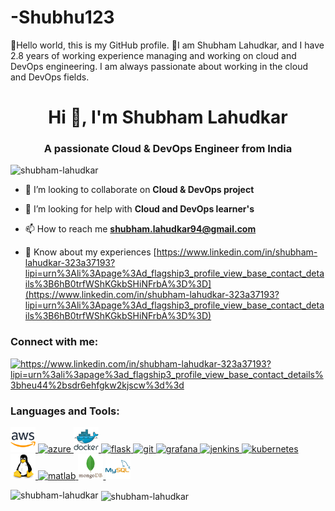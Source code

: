 # -Shubhu123
👋Hello world, this is my GitHub profile. 
🙏I am Shubham Lahudkar, and I have 2.8 years of working experience managing and working on cloud and DevOps engineering. 
I am always passionate about working in the cloud and DevOps fields.
<h1 align="center">Hi 👋, I'm Shubham Lahudkar</h1>
<h3 align="center">A passionate Cloud & DevOps Engineer from India</h3>

<p align="left"> <img src="https://komarev.com/ghpvc/?username=shubham-lahudkar&label=Profile%20views&color=0e75b6&style=flat" alt="shubham-lahudkar" /> </p>

- 👯 I’m looking to collaborate on **Cloud & DevOps project**

- 🤝 I’m looking for help with **Cloud and DevOps learner's**

- 📫 How to reach me **shubham.lahudkar94@gmail.com**

- 📄 Know about my experiences [https://www.linkedin.com/in/shubham-lahudkar-323a37193?lipi=urn%3Ali%3Apage%3Ad_flagship3_profile_view_base_contact_details%3B6hB0trfWShKGkbSHiNFrbA%3D%3D](https://www.linkedin.com/in/shubham-lahudkar-323a37193?lipi=urn%3Ali%3Apage%3Ad_flagship3_profile_view_base_contact_details%3B6hB0trfWShKGkbSHiNFrbA%3D%3D)

<h3 align="left">Connect with me:</h3>
<p align="left">
<a href="https://linkedin.com/in/https://www.linkedin.com/in/shubham-lahudkar-323a37193?lipi=urn%3ali%3apage%3ad_flagship3_profile_view_base_contact_details%3bheu44%2bsdr6ehfgkw2kjscw%3d%3d" target="blank"><img align="center" src="https://raw.githubusercontent.com/rahuldkjain/github-profile-readme-generator/master/src/images/icons/Social/linked-in-alt.svg" alt="https://www.linkedin.com/in/shubham-lahudkar-323a37193?lipi=urn%3ali%3apage%3ad_flagship3_profile_view_base_contact_details%3bheu44%2bsdr6ehfgkw2kjscw%3d%3d" height="30" width="40" /></a>
</p>

<h3 align="left">Languages and Tools:</h3>
<p align="left"> <a href="https://aws.amazon.com" target="_blank" rel="noreferrer"> <img src="https://raw.githubusercontent.com/devicons/devicon/master/icons/amazonwebservices/amazonwebservices-original-wordmark.svg" alt="aws" width="40" height="40"/> </a> <a href="https://azure.microsoft.com/en-in/" target="_blank" rel="noreferrer"> <img src="https://www.vectorlogo.zone/logos/microsoft_azure/microsoft_azure-icon.svg" alt="azure" width="40" height="40"/> </a> <a href="https://www.docker.com/" target="_blank" rel="noreferrer"> <img src="https://raw.githubusercontent.com/devicons/devicon/master/icons/docker/docker-original-wordmark.svg" alt="docker" width="40" height="40"/> </a> <a href="https://flask.palletsprojects.com/" target="_blank" rel="noreferrer"> <img src="https://www.vectorlogo.zone/logos/pocoo_flask/pocoo_flask-icon.svg" alt="flask" width="40" height="40"/> </a> <a href="https://git-scm.com/" target="_blank" rel="noreferrer"> <img src="https://www.vectorlogo.zone/logos/git-scm/git-scm-icon.svg" alt="git" width="40" height="40"/> </a> <a href="https://grafana.com" target="_blank" rel="noreferrer"> <img src="https://www.vectorlogo.zone/logos/grafana/grafana-icon.svg" alt="grafana" width="40" height="40"/> </a> <a href="https://www.jenkins.io" target="_blank" rel="noreferrer"> <img src="https://www.vectorlogo.zone/logos/jenkins/jenkins-icon.svg" alt="jenkins" width="40" height="40"/> </a> <a href="https://kubernetes.io" target="_blank" rel="noreferrer"> <img src="https://www.vectorlogo.zone/logos/kubernetes/kubernetes-icon.svg" alt="kubernetes" width="40" height="40"/> </a> <a href="https://www.linux.org/" target="_blank" rel="noreferrer"> <img src="https://raw.githubusercontent.com/devicons/devicon/master/icons/linux/linux-original.svg" alt="linux" width="40" height="40"/> </a> <a href="https://www.mathworks.com/" target="_blank" rel="noreferrer"> <img src="https://upload.wikimedia.org/wikipedia/commons/2/21/Matlab_Logo.png" alt="matlab" width="40" height="40"/> </a> <a href="https://www.mongodb.com/" target="_blank" rel="noreferrer"> <img src="https://raw.githubusercontent.com/devicons/devicon/master/icons/mongodb/mongodb-original-wordmark.svg" alt="mongodb" width="40" height="40"/> </a> <a href="https://www.mysql.com/" target="_blank" rel="noreferrer"> <img src="https://raw.githubusercontent.com/devicons/devicon/master/icons/mysql/mysql-original-wordmark.svg" alt="mysql" width="40" height="40"/> </a> </p>

<p><img align="left" src="https://github-readme-stats.vercel.app/api/top-langs?username=shubham-lahudkar&show_icons=true&locale=en&layout=compact" alt="shubham-lahudkar" /></p>

<p>&nbsp;<img align="center" src="https://github-readme-stats.vercel.app/api?username=shubham-lahudkar&show_icons=true&locale=en" alt="shubham-lahudkar" /></p>

